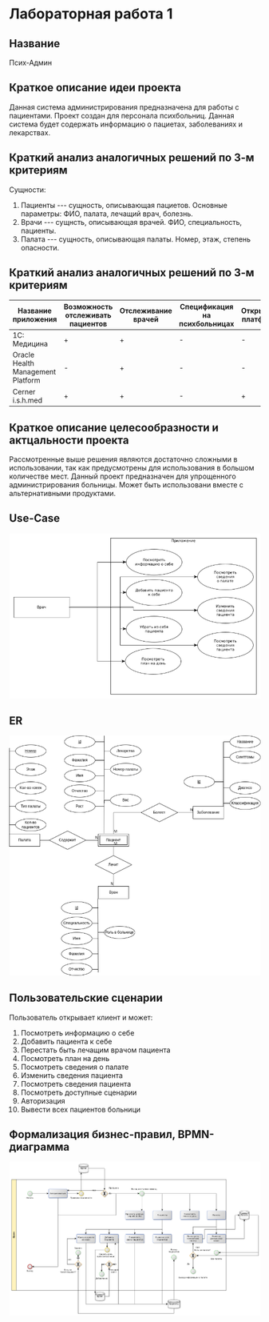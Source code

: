 # Лабораторная работа 1

## Название

Псих-Админ

## Краткое описание идеи проекта


Данная система администрирования предназначена для работы с пациентами.
Проект создан для персонала психбольниц.
Данная система будет содержать информацию о пациетах, заболеваниях и лекарствах.

## Краткий анализ аналогичных решений по 3-м критериям

Сущности:

1. Пациенты --- сущность, описывающая пациетов. Основные параметры: ФИО, палата, лечащий врач, болезнь.
2. Врачи --- сущнсть, описывающая врачей. ФИО, специальность, пациенты.
3. Палата --- сущность, описывающая палаты. Номер, этаж, степень опасности.

## Краткий анализ аналогичных решений по 3-м критериям

|Название приложения|Возможность отслеживать пациентов|Отслеживание врачей|Спецификация на психбольницах|Открытость платформы
|-------------------|------------------|---------------|---------------------------|---------------------------|
|1С: Медицина|+|+|-|-|
|Oracle Health Management Platform|-|+|-|-|
|Cerner i.s.h.med|+|+|-|+|

## Краткое описание целесообразности и актцальности проекта

Рассмотренные выше решения являются достаточно сложными в использовании, так как предусмотрены для использования в большом количестве мест.
Данный проект предназначен для упрощенного администрирования больницы.
Может быть использовани вместе с альтернативными продуктами.

## Use-Case

![usecase](assets/use-case.png)

## ER

![er](assets/ER.drawio.png)

## Пользовательские сценарии

Пользователь открывает клиент и может:

1. Посмотреть информацию о себе
2. Добавить пациента к себе
3. Перестать быть лечащим врачом пациента
4. Посмотреть план на день
5. Посмотреть сведения о палате
6. Изменить сведения пациента
7. Посмотреть сведения пациента
8. Посмотреть доступные сценарии
9. Авторизация
10. Вывести всех пациентов больници


## Формализация бизнес-правил, BPMN-диаграмма

![bpmn](assets/bpmn.png)